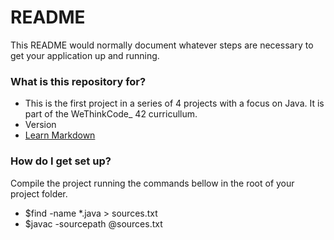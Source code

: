 # README #

This README would normally document whatever steps are necessary to get your application up and running.

### What is this repository for? ###

* This is the first project in a series of 4 projects with a focus on Java. It is part of the WeThinkCode_ 42 curricullum.
* Version
* [Learn Markdown](https://bitbucket.org/tutorials/markdowndemo)

### How do I get set up? ###

Compile the project running the commands bellow in the root of your project folder.
* $find -name *.java > sources.txt
* $javac -sourcepath @sources.txt

